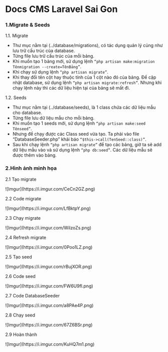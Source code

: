 <h1>Docs CMS Laravel Sai Gon</h1>
<h3>1.Migrate & Seeds</h3>
	<p>1.1. Migrate</p>
	<ul>
		<li>Thư mục nằm tại (../database/migrations), có tác dụng quản lý củng như lưu trữ cấu trúc của database.</li>
		<li>Từng file lưu trữ cấu trúc của mỗi bảng.</li>
		<li>Khi muốn tạo 1 bảng mới, sử dụng lệnh <code>“php artisan make:migration Tênmigration --create=TênBảng”</code>.</li> 
		<li>Khi chạy sử dụng lệnh <code>“php artisan migrate”</code>.</li>
		<li>Khi thay đổi tên cột hay thuộc tính của 1 cột nào đó của bảng. Để cập nhật database, sử dụng lệnh <code>“php artisan migrate:refresh”</code>. Nhưng khi chạy lệnh này thì các dữ liệu hiện tại của bảng sẽ mất đi.</li>
	</ul>
	<p>1.2. Seeds</p>
	<ul>	
		<li>Thư mục nằm tại (../database/seeds), là 1 class chứa các dữ liệu mẫu cho database.</li>
		<li>Từng file lưu dữ liệu mẫu cho mỗi bảng.
		<li>Khi muốn tạo 1 seeds mới, sử dụng lệnh <code>“php artisan make:seed Tênseed”</code>.</li>
		<li>Nhưng để chạy được các Class seed vừa tạo. Ta phải vào file “DatabaseSeeder.php” khải báo <code>“$this->call(TenSeed::class)”</code>.</li>
		<li>Sau khi chạy lệnh <code>“php artisan migrate”</code> để tạo các bảng, giờ ta sẽ add dữ liệu mẫu vào và sử dụng lệnh <code>“php db:seed”</code>. Các dữ liệu mẫu sẽ được thêm vào bảng.</li>	
	</ul>
	

<h3>2.Hình ảnh minh họa</h3>
	<p>2.1 Tạo migrate</p>
![Imgur](https://i.imgur.com/CeCn2GZ.png)
	<p>2.2 Code migrate</p>
![Imgur](https://i.imgur.com/LfBktpY.png)
	<p>2.3 Chạy migrate</p>
![Imgur](https://i.imgur.com/WilzoZs.png)
	<p>2.4 Refresh migrate</p>
![Imgur](https://i.imgur.com/0Poo1LZ.png)
	<p>2.5 Tạo seed</p>
![Imgur](https://i.imgur.com/rBujXOR.png)
	<p>2.6 Code seed</p>
![Imgur](https://i.imgur.com/FW6U9fl.png)
	<p>2.7 Code DatabaseSeeder</p> 
![Imgur](https://i.imgur.com/a8PAe4P.png)
	<p>2.8 Chạy seed</p>
![Imgur](https://i.imgur.com/67Z6BSr.png)
	<p>2.9 Hoàn thành</p>
![Imgur](https://i.imgur.com/KuHQ7m1.png)